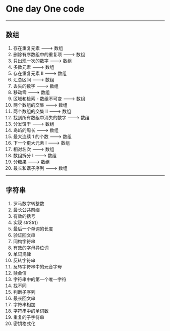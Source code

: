 # One day One code
------------------------------
## 数组
1. 存在重复元素   ---> 数组
2. 删除有序数组中的重复项   ---> 数组
3. 只出现一次的数字    ---> 数组
4. 多数元素    ---> 数组
5. 存在重复元素 II   ---> 数组
6. 汇总区间   ---> 数组
7. 丢失的数字   ---> 数组
8. 移动零   ---> 数组
9. 区域和检索 - 数组不可变   ---> 数组
10. 两个数组的交集    ---> 数组
11. 两个数组的交集 II    ---> 数组
12. 找到所有数组中消失的数字   ---> 数组
13. 分发饼干   ---> 数组
14. 岛屿的周长    ---> 数组
15. 最大连续 1 的个数    ---> 数组
16. 下一个更大元素 I    ---> 数组
17. 相对名次  ---> 数组
18. 数组拆分 I   ---> 数组
19. 分糖果    ---> 数组
20. 最长和谐子序列   ---> 数组

------------------------------

## 字符串
1. 罗马数字转整数
2. 最长公共前缀
3. 有效的括号
4. 实现 strStr()
5. 最后一个单词的长度
6. 验证回文串
7. 同构字符串
8. 有效的字母异位词
9. 单词规律
10. 反转字符串
11. 反转字符串中的元音字母
12. 赎金信
13. 字符串中的第一个唯一字符
14. 找不同
15. 判断子序列
16. 最长回文串
17. 字符串相加
18. 字符串中的单词数
19. 重复的子字符串
20. 密钥格式化